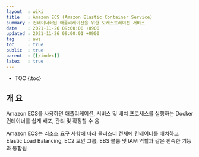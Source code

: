 ```yaml
---
layout  : wiki
title   : Amazon ECS (Amazon Elastic Container Service)
summary : 컨테이너화된 애플리케이션을 위한 오케스트레이션 서비스
date    : 2021-11-26 09:00:00 +0900
updated : 2021-11-26 09:00:01 +0900
tag     : aws
toc     : true
public  : true
parent  : [[/index]]
latex   : true
---
```

* TOC
{:toc}

## 개 요

Amazon ECS를 사용하면 애플리케이션, 서비스 및 배치 프로세스를 실행하는 Docker 컨테이너를 쉽게 배포, 관리 및 확장할 수 음 

Amazon ECS는 리소스 요구 사항에 따라 클러스터 전체에 컨테이너를 배치하고 Elastic Load Balancing, EC2 보안 그룹, EBS 볼륨 및 IAM 역할과 같은 친숙한 기능과 통합됨

## 

